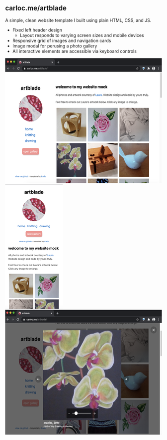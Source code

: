 ## carloc.me/artblade

A simple, clean website template I built using plain HTML, CSS, and JS.

- Fixed left header design
    - Layout responds to varying screen sizes and mobile devices
- Responsive grid of images and navigation cards
- Image modal for perusing a photo gallery
- All interactive elements are accessible via keyboard controls

<img height="400" src="img/demo-desktop.png">
<img height="400" src="img/demo-mobile.png">
<img height="400" src="img/demo-modal.png">